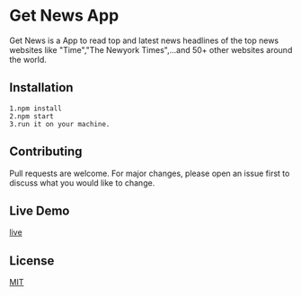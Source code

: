 # Get News App

Get News is a App to read top and latest news headlines of the top news websites like "Time","The Newyork Times",...and 50+ other websites around the world.

## Installation
```
1.npm install
2.npm start
3.run it on your machine.
```

## Contributing
Pull requests are welcome. For major changes, please open an issue first to discuss what you would like to change.


## Live Demo
[live](https://getnews.netlify.com)



## License
[MIT](https://choosealicense.com/licenses/mit/)

